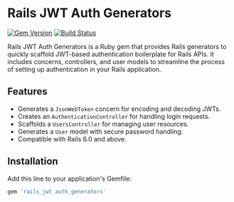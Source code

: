 # Rails JWT Auth Generators

[![Gem Version](https://badge.fury.io/rb/rails_jwt_auth_generators.svg)](https://badge.fury.io/rb/rails_jwt_auth_generators)
[![Build Status](https://github.com/Zeyad-Hassan-1/rails_jwt_auth_generators/actions/workflows/main.yml/badge.svg)](https://github.com/Zeyad-Hassan-1/rails_jwt_auth_generators/actions)

Rails JWT Auth Generators is a Ruby gem that provides Rails generators to quickly scaffold JWT-based authentication boilerplate for Rails APIs. It includes concerns, controllers, and user models to streamline the process of setting up authentication in your Rails application.

## Features

- Generates a `JsonWebToken` concern for encoding and decoding JWTs.
- Creates an `AuthenticationController` for handling login requests.
- Scaffolds a `UsersController` for managing user resources.
- Generates a `User` model with secure password handling.
- Compatible with Rails 6.0 and above.

## Installation

Add this line to your application's Gemfile:

```ruby
gem 'rails_jwt_auth_generators'